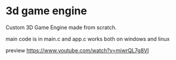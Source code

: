 # 3d game engine
 Custom 3D Game Engine made from scratch.

 main code is in main.c and app.c
 works both on windows and linux

 preview https://www.youtube.com/watch?v=miwrQL7g8VI
